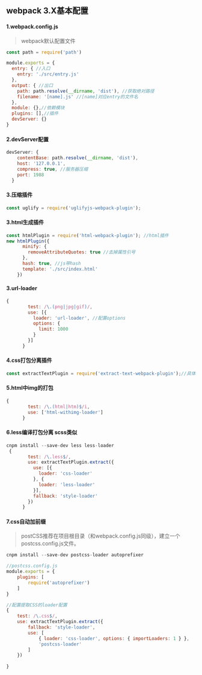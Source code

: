## webpack 3.X基本配置
#### 1.webpack.config.js
> webpack默认配置文件 
```javascript
const path = require('path')

module.exports = {
  entry: { //入口
    entry: './src/entry.js'
  },
  output: { //出口
    path: path.resolve(__dirname, 'dist'), //获取绝对路径
    filename: '[name].js' //[name]对应entry的文件名
  },
  module: {},//依赖模块
  plugins: [],//插件
  devServer: {}
}
```

#### 2.devServer配置
```javascript
devServer: {
    contentBase: path.resolve(__dirname, 'dist'),
    host: '127.0.0.1',
    compress: true, //服务器压缩
    port: 1988
  }
```

#### 3.压缩插件
```javascript
const uglify = require('uglifyjs-webpack-plugin');
```

#### 3.html生成插件
```javascript
const htmlPlugin = require('html-webpack-plugin'); //html插件
new htmlPlugin({
      minify: {
        removeAttributeQuotes: true //去掉属性引号
      },
      hash: true, //js带hash
      template: './src/index.html'
    })
```

#### 3.url-loader
```javascript
{
        test: /\.(png|jpg|gif)/,
        use: [{
          loader: 'url-loader', //配置options
          options: {
            limit: 1000
          }
        }]
      }
```
#### 4.css打包分离插件
```javascript
const extractTextPlugin = require('extract-text-webpack-plugin');//具体差异对比commit diff
```

#### 5.html中img的打包
```javascript
{
        test: /\.(html|htm)$/i,
        use: ['html-withimg-loader']
      }
```

#### 6.less编译打包分离 scss类似
```javascript
cnpm install --save-dev less less-loader
 {
        test: /\.less$/,
        use: extractTextPlugin.extract({
          use: [{
            loader: 'css-loader'
          }, {
            loader: 'less-loader'
          }],
          fallback: 'style-loader'
        })
      }
```

#### 7.css自动加前缀
>postCSS推荐在项目根目录（和webpack.config.js同级），建立一个postcss.config.js文件。
```javascript
cnpm install --save-dev postcss-loader autoprefixer

//postcss.config.js
module.exports = {
    plugins: [
        require('autoprefixer')
    ]
}

//配置提取CSS的loader配置
{
    test: /\.css$/,
    use: extractTextPlugin.extract({
        fallback: 'style-loader',
        use: [
            { loader: 'css-loader', options: { importLoaders: 1 } },
            'postcss-loader'
        ]
    })
    
}

```